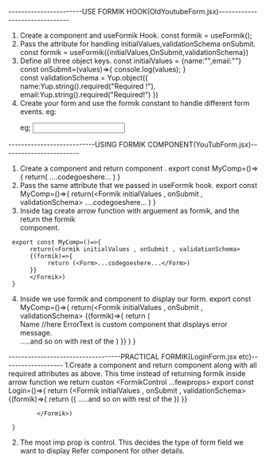 -----------------------USE FORMIK HOOK(OldYoutubeForm.jsx)-------------------------------
1. Create a component and useFormik Hook.
     const formik = useFormik();
2. Pass the attribute for handling initialValues,validationSchema onSubmit.
     const formik = useFormik({initialValues,OnSubmit,validationSchema}) 
3. Define all three object keys.
     const initialValues = {name:"",email:""}
     const onSubmit=(values)=>{
       console.log(values);
       }    
      const validationSchema = Yup.object({
       name:Yup.string().required("Required !"),
       email:Yup.string().required("Required!")
      })
4. Create your form and use the formik constant to handle different form events.
    eg: <form onSubmit={formik.handleSubmit}></form>
    eg; <input type="text" onChange={formik.handleChange}> 

 ---------------------------USING FORMIK COMPONENT(YouTubForm.jsx)------------------------
 1.  Create a component and return <Formik> component .
     export const MyComp=()=>{
          return(<Formik>
          ....codegoeshere...
          </Formik>)
     }
 2.  Pass the same attribute that we passed in useFormik hook.
      export const MyComp=()=>{
          return(<Formik initialValues , onSubmit , validationSchema>
          ....codegoeshere...
          </Formik>)
     }  
3.    Inside <Formik> tag create arrow function with arguement as formik, and the return the formik  <Form> component.
         
     export const MyComp=()=>{
          return(<Formik initialValues , onSubmit , validationSchema>
          {(formik)=>{
               return (<Form>...codegoeshere...</Form>)
          }}
          </Formik>)
     }
4.   Inside we use formik <Field> and <Errormessage> component to display our form.
     export const MyComp=()=>{
          return(<Formik initialValues , onSubmit , validationSchema>
          {(formik)=>{
               return (<Form>
               <div className="form-group">
                <label htmlFor="name">Name </label>
                 <Field
                  type="text"
                  className="form-control"
                  id="name"
                  name="name"
                />
                <ErrorMessage name="name" component={ErrorText} /> //here ErrorText is custom component that displays error message.
              </div>.....and so on with rest of the  <Field>
               </Form>)
          }}
          </Formik>)
     }   

 -----------------------------------PRACTICAL FORMIK(LoginForm.jsx etc)-------------------
 1.Create a component and return <Formik> component  along with all required attributes as above.
   This time instead of returning formik <Field> inside arrow function we return custon <FormikControl ...fewprops>
         export const Login=()=>{
          return (<Formik initialValues , onSubmit , validationSchema>
              {(formik)=>{
                   return ({
                        <FormikControl
                          control="input"
                          type="email"
                          name="email"
                          label="Enter e-mail"
                         />.....and so on with rest of the <FormikControl>
                   })
              }}
                   
            </Formik>)

     }  
2. The most imp prop is control. This decides the type of form field we want to display
   Refer <FormikControl> component for other details.     